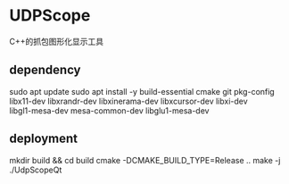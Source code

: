 # UDPScope
C++的抓包图形化显示工具


## dependency
sudo apt update
sudo apt install -y build-essential cmake git pkg-config \
  libx11-dev libxrandr-dev libxinerama-dev libxcursor-dev libxi-dev \
  libgl1-mesa-dev mesa-common-dev libglu1-mesa-dev

## deployment
mkdir build && cd build
cmake -DCMAKE_BUILD_TYPE=Release ..
make -j
./UdpScopeQt

## 